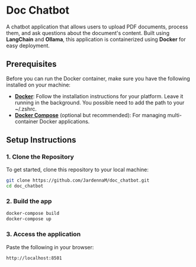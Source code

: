 # Doc Chatbot

A chatbot application that allows users to upload PDF documents, process them, and ask questions about the document's content. Built using **LangChain** and **Ollama**, this application is containerized using **Docker** for easy deployment.

## Prerequisites

Before you can run the Docker container, make sure you have the following installed on your machine:

- **[Docker](https://docs.docker.com/get-docker/)**: Follow the installation instructions for your platform. Leave it running in the background. You possible need to add the path to your ~/.zshrc.
- **[Docker Compose](https://docs.docker.com/compose/install/)** (optional but recommended): For managing multi-container Docker applications.

## Setup Instructions

### 1. Clone the Repository

To get started, clone this repository to your local machine:

```bash
git clone https://github.com/JardennaM/doc_chatbot.git
cd doc_chatbot
```

### 2. Build the app

```bash
docker-compose build
docker-compose up
```

### 3. Access the application
Paste the following in your browser:
```bash
http://localhost:8501
```

